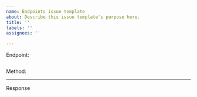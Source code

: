```yaml
---
name: Endpoints issue template
about: Describe this issue template's purpose here.
title: ''
labels: ''
assignees: ''

---
```


Endpoint: 
```
```
Method:

****

Response

```

```
